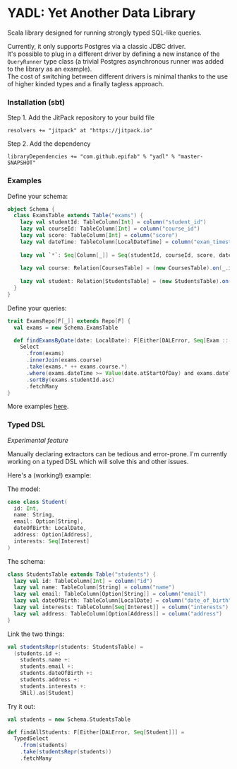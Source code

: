 # YADL: Yet Another Data Library

Scala library designed for running strongly typed SQL-like queries.

Currently, it only supports Postgres via a classic JDBC driver.  
It's possible to plug in a different driver by defining a new instance of the `QueryRunner` type class
(a trivial Postgres asynchronous runner was added to the library as an example).  
The cost of switching between different drivers is minimal 
thanks to the use of higher kinded types and a finally tagless approach.


### Installation (sbt)

Step 1. Add the JitPack repository to your build file

```
resolvers += "jitpack" at "https://jitpack.io"
```

Step 2. Add the dependency

```
libraryDependencies += "com.github.epifab" % "yadl" % "master-SNAPSHOT"	
```


### Examples

Define your schema:

```scala
object Schema {
  class ExamsTable extends Table("exams") {
    lazy val studentId: TableColumn[Int] = column("student_id")
    lazy val courseId: TableColumn[Int] = column("course_id")
    lazy val score: TableColumn[Int] = column("score")
    lazy val dateTime: TableColumn[LocalDateTime] = column("exam_timestamp")
  
    lazy val `*`: Seq[Column[_]] = Seq(studentId, courseId, score, dateTime)
  
    lazy val course: Relation[CoursesTable] = (new CoursesTable).on(_.id === courseId)
  
    lazy val student: Relation[StudentsTable] = (new StudentsTable).on(_.id === studentId)
  }
}
```

Define your queries:

```scala
trait ExamsRepo[F[_]] extends Repo[F] {
  val exams = new Schema.ExamsTable

  def findExamsByDate(date: LocalDate): F[Either[DALError, Seq[Exam :: Course ::HNil]]] =
    Select
      .from(exams)
      .innerJoin(exams.course)
      .take(exams.* ++ exams.course.*)
      .where(exams.dateTime >= Value(date.atStartOfDay) and exams.dateTime < Value(date.plusDays(1).atStartOfDay))
      .sortBy(exams.studentId.asc)
      .fetchMany
}
```

More examples [here](https://github.com/epifab/yadl/tree/master/src/main/scala/io/epifab/yadl/examples).


### Typed DSL

*Experimental feature*

Manually declaring extractors can be tedious and error-prone.
I'm currently working on a typed DSL which will solve this and other issues.

Here's a (working!) example:

The model:

```scala
case class Student(
  id: Int,
  name: String,
  email: Option[String],
  dateOfBirth: LocalDate,
  address: Option[Address],
  interests: Seq[Interest]
)
```

The schema:

```scala
class StudentsTable extends Table("students") {
  lazy val id: TableColumn[Int] = column("id")
  lazy val name: TableColumn[String] = column("name")
  lazy val email: TableColumn[Option[String]] = column("email")
  lazy val dateOfBirth: TableColumn[LocalDate] = column("date_of_birth")
  lazy val interests: TableColumn[Seq[Interest]] = column("interests")
  lazy val address: TableColumn[Option[Address]] = column("address")
}
```

Link the two things:

```scala
val studentsRepr(students: StudentsTable) =
  (students.id +:
    students.name +:
    students.email +:
    students.dateOfBirth +:
    students.address +:
    students.interests +:
    SNil).as[Student]
```

Try it out:

```scala
val students = new Schema.StudentsTable

def findAllStudents: F[Either[DALError, Seq[Student]]] =
  TypedSelect
    .from(students)
    .take(studentsRepr(students))
    .fetchMany
```
